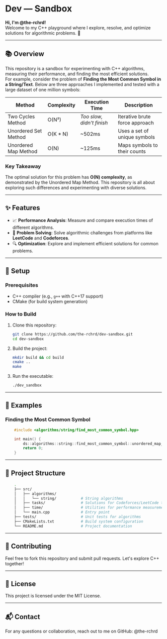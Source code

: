 # Dev — Sandbox

**Hi, I'm @the-rchrd!**  
Welcome to my C++ playground where I explore, resolve, and optimize solutions for algorithmic problems. 🚀

---

## 📚 Overview

This repository is a sandbox for experimenting with C++ algorithms, measuring their performance, and finding the most efficient solutions.  
For example, consider the problem of **Finding the Most Common Symbol in a String/Text**. Below are three approaches I implemented and tested with a large dataset of one million symbols:

| **Method**                  | **Complexity** | **Execution Time**        | **Description**                |
|-----------------------------|----------------|----------------------------|--------------------------------|
| Two Cycles Method           | O(N²)          | *Too slow, didn't finish*  | Iterative brute force approach |
| Unordered Set Method        | O(K * N)       | ~502ms                     | Uses a set of unique symbols   |
| Unordered Map Method        | O(N)           | ~125ms                     | Maps symbols to their counts   |

### **Key Takeaway**  
The optimal solution for this problem has **O(N) complexity**, as demonstrated by the Unordered Map Method. This repository is all about exploring such differences and experimenting with diverse solutions.

---

## ✨ Features

- 📈 **Performance Analysis**: Measure and compare execution times of different algorithms.
- 🧩 **Problem Solving**: Solve algorithmic challenges from platforms like **LeetCode** and **Codeforces**.
- 🔍 **Optimization**: Explore and implement efficient solutions for common problems.

---

## 🔧 Setup

### **Prerequisites**
- C++ compiler (e.g., `g++` with C++17 support)
- CMake (for build system generation)

### **How to Build**
1. Clone this repository:
    ```bash
    git clone https://github.com/the-rchrd/dev-sandbox.git
    cd dev-sandbox
    ```
2. Build the project:
    ```bash
    mkdir build && cd build
    cmake ..
    make
    ```
3. Run the executable:
    ```bash
    ./dev_sandbox
    ```

---

## 🧪 Examples

### **Finding the Most Common Symbol**
```cpp
    #include <algorithms/string/find_most_common_symbol.hpp>

    int main() {
        ds::algorithms::string::find_most_common_symbol::unordered_map_method("input.txt");
        return 0;
    }
```

---

## 📂 Project Structure
```bash
    .
    ├── src/
    │   ├── algorithms/
    │   │   └── string/           # String algorithms
    │   ├── tasks/                # Solutions for Codeforces/LeetCode tasks
    │   ├── time/                 # Utilities for performance measurement
    │   └── main.cpp              # Entry point
    ├── tests/                    # Unit tests for algorithms
    ├── CMakeLists.txt            # Build system configuration
    └── README.md                 # Project documentation
```

---

## 🌟 Contributing
Feel free to fork this repository and submit pull requests. Let's explore C++ together!

---

## 📜 License
This project is licensed under the MIT License.

---

## 📬 Contact
For any questions or collaboration, reach out to me on GitHub: @the-rchrd
